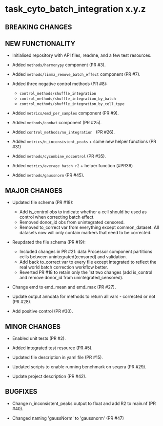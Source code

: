 # task_cyto_batch_integration x.y.z

## BREAKING CHANGES

<!-- * Restructured `src` directory (PR #3). -->

## NEW FUNCTIONALITY

* Initialised repository with API files, readme, and a few test resources.

* Added `methods/harmonypy` component (PR #3).

* Added `methods/limma_remove_batch_effect` component (PR #7).

* Added three negative control methods (PR #8):
  - `control_methods/shuffle_integration`
  - `control_methods/shuffle_integration_by_batch`
  - `control_methods/shuffle_integration_by_cell_type`

* Added `metrics/emd_per_samples` component (PR #9).

* Added `methods/combat` component (PR #25).

* Added `control_methods/no_integration ` (PR #26).

* Added `metrics/n_inconsistent_peaks` + some new helper functions (PR #31)

* Added `methods/cycombine_nocontrol` (PR #35).

* Added `metrics/average_batch_r2` + helper function (#PR36)

* Added `methods/gaussnorm` (PR #45).

## MAJOR CHANGES

* Updated file schema (PR #18): 
  * Add is_control obs to indicate whether a cell should be used as control when correcting batch effect.
  * Removed donor_id obs from unintegrated censored.
  * Removed to_correct var from everything except common_dataset. 
  All datasets now will only contain markers that need to be corrected.

* Reupdated the file schema (PR #19):
  * Included changes in PR #21: data Processor component partitions cells between unintegrated(censored) 
  and validation.
  * Add back to_correct var to every file except integrated to reflect the real world 
  batch correction workflow better.
  * Reverted PR #18 to retain only the 1st two changes (add is_control and remove 
  donor_id from unintegrated_censored).

* Change emd to emd_mean and emd_max (PR #27).

* Update output anndata for methods to return all vars - corrected or not (PR #28).

* Add positive control (PR #30).

## MINOR CHANGES

* Enabled unit tests (PR #2).

* Added integrated test resource (PR #5).

* Updated file description in yaml file (PR #15).

* Updated scripts to enable running benchmark on seqera (PR #29).

* Update project description (PR #42).

## BUGFIXES

* Change n_inconsistent_peaks output to float and add R2 to main.nf (PR #40).

* Changed naming 'gaussNorm' to 'gaussnorm' (PR #47)
